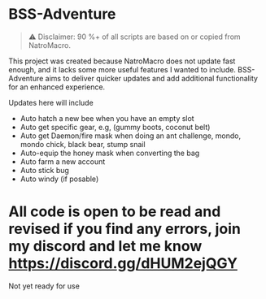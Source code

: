 # BSS-Adventure

> ⚠️ Disclaimer: 90 %+ of all scripts are based on or copied from NatroMacro.

This project was created because NatroMacro does not update fast enough, and it lacks some more useful features I wanted to include. BSS-Adventure aims to deliver quicker updates and add additional functionality for an enhanced experience.

Updates here will include
- Auto hatch a new bee when you have an empty slot
- Auto get specific gear, e.g, (gummy boots, coconut belt)
- Auto get Daemon/fire mask when doing an ant challenge, mondo, mondo chick, black bear, stump snail
- Auto-equip the honey mask when converting the bag
- Auto farm a new account 
- Auto stick bug
- Auto windy (if posable)
# All code is open to be read and revised if you find any errors, join my discord and let me know https://discord.gg/dHUM2ejQGY
Not yet ready for use

